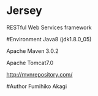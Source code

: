 # Jersey
RESTful Web Services framework

#Environment
Java8 (jdk1.8.0_05)

Apache Maven 3.0.2

Apache Tomcat7.0

http://mvnrepository.com/

#Author
Fumihiko Akagi

